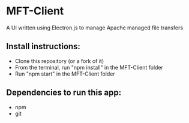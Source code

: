 # MFT-Client
A UI written using Electron.js to manage Apache managed file transfers

## Install instructions:
- Clone this repository (or a fork of it)
- From the terminal, run "npm install" in the MFT-Client folder
- Run "npm start" in the MFT-Client folder

## Dependencies to run this app:
- npm
- git